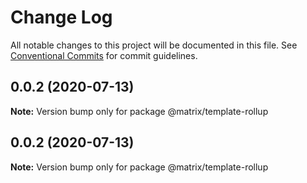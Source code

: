 # Change Log

All notable changes to this project will be documented in this file.
See [Conventional Commits](https://conventionalcommits.org) for commit guidelines.

## 0.0.2 (2020-07-13)

**Note:** Version bump only for package @matrix/template-rollup





## 0.0.2 (2020-07-13)

**Note:** Version bump only for package @matrix/template-rollup
